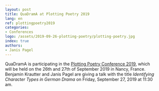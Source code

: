```yaml
---
layout: post
title: QuaDramA at Plotting Poetry 2019
lang: en
ref: plottingpoetry2019
categories:
- Conferences
logo: /assets/2019-09-26-plotting-poetry/plotting-poetry.jpg
index: true
authors:
- Janis Pagel
---
```


QuaDramA is participating in the [Plotting Poetry Conference 2019](https://machinerlapoesie.wordpress.com/conferences/nancy-2019/programme-nancy-2019/), which will be held on the 26th and 27th of September 2019 in Nancy, France.
Benjamin Krautter and Janis Pagel are giving a talk with the title *Identifying Character Types in German Drama* on Friday, September 27, 2019 at 11:30 am.
